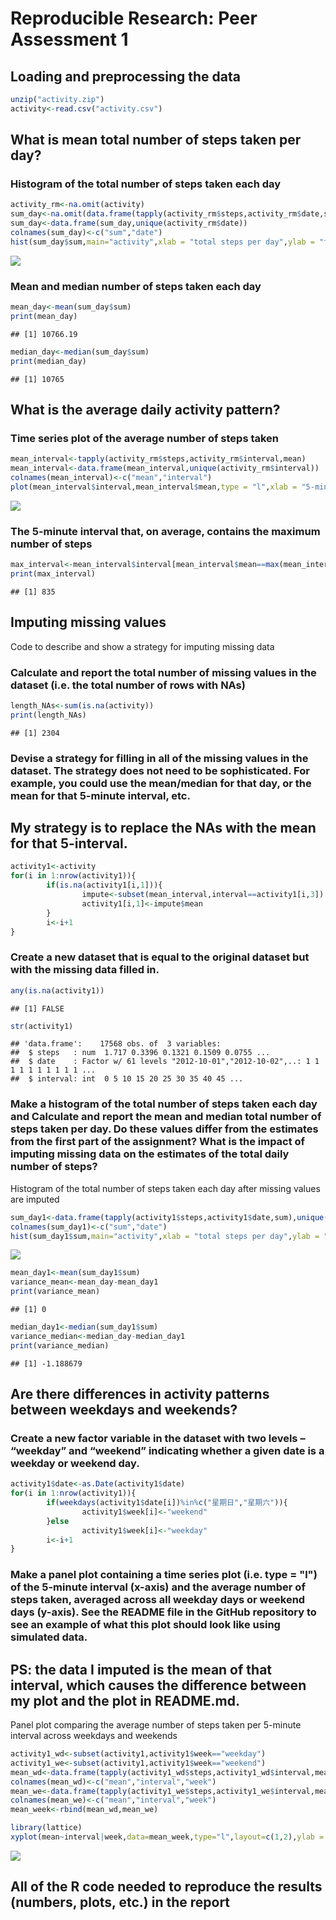 # Reproducible Research: Peer Assessment 1


## Loading and preprocessing the data

```r
unzip("activity.zip")
activity<-read.csv("activity.csv")
```
## What is mean total number of steps taken per day?
### Histogram of the total number of steps taken each day

```r
activity_rm<-na.omit(activity)
sum_day<-na.omit(data.frame(tapply(activity_rm$steps,activity_rm$date,sum)))
sum_day<-data.frame(sum_day,unique(activity_rm$date))
colnames(sum_day)<-c("sum","date")
hist(sum_day$sum,main="activity",xlab = "total steps per day",ylab = "frequency")
```

![](PA1_template_files/figure-html/unnamed-chunk-2-1.png)<!-- -->
   
### Mean and median number of steps taken each day  


```r
mean_day<-mean(sum_day$sum)
print(mean_day)
```

```
## [1] 10766.19
```

```r
median_day<-median(sum_day$sum)
print(median_day)
```

```
## [1] 10765
```
## What is the average daily activity pattern?
### Time series plot of the average number of steps taken

```r
mean_interval<-tapply(activity_rm$steps,activity_rm$interval,mean)
mean_interval<-data.frame(mean_interval,unique(activity_rm$interval))
colnames(mean_interval)<-c("mean","interval")
plot(mean_interval$interval,mean_interval$mean,type = "l",xlab = "5-minute interval",ylab = "number of steps",main="average steps across days")
```

![](PA1_template_files/figure-html/unnamed-chunk-4-1.png)<!-- -->
### The 5-minute interval that, on average, contains the maximum number of steps

```r
max_interval<-mean_interval$interval[mean_interval$mean==max(mean_interval$mean)]
print(max_interval)
```

```
## [1] 835
```
## Imputing missing values
 Code to describe and show a strategy for imputing missing data
### Calculate and report the total number of missing values in the dataset (i.e. the total number of rows with NAs)

```r
length_NAs<-sum(is.na(activity))
print(length_NAs)
```

```
## [1] 2304
```
### Devise a strategy for filling in all of the missing values in the dataset. The strategy does not need to be sophisticated. For example, you could use the mean/median for that day, or the mean for that 5-minute interval, etc.
## My strategy is to replace the NAs with the mean for that 5-interval.

```r
activity1<-activity
for(i in 1:nrow(activity1)){
        if(is.na(activity1[i,1])){
                impute<-subset(mean_interval,interval==activity1[i,3])
                activity1[i,1]<-impute$mean
        }
        i<-i+1
}
```
### Create a new dataset that is equal to the original dataset but with the missing data filled in.

```r
any(is.na(activity1))
```

```
## [1] FALSE
```

```r
str(activity1)
```

```
## 'data.frame':	17568 obs. of  3 variables:
##  $ steps   : num  1.717 0.3396 0.1321 0.1509 0.0755 ...
##  $ date    : Factor w/ 61 levels "2012-10-01","2012-10-02",..: 1 1 1 1 1 1 1 1 1 1 ...
##  $ interval: int  0 5 10 15 20 25 30 35 40 45 ...
```
### Make a histogram of the total number of steps taken each day and Calculate and report the mean and median total number of steps taken per day. Do these values differ from the estimates from the first part of the assignment? What is the impact of imputing missing data on the estimates of the total daily number of steps?
Histogram of the total number of steps taken each day after missing values are imputed

```r
sum_day1<-data.frame(tapply(activity1$steps,activity1$date,sum),unique(activity1$date))
colnames(sum_day1)<-c("sum","date")
hist(sum_day1$sum,main="activity",xlab = "total steps per day",ylab = "frequency")
```

![](PA1_template_files/figure-html/unnamed-chunk-9-1.png)<!-- -->

```r
mean_day1<-mean(sum_day1$sum)
variance_mean<-mean_day-mean_day1
print(variance_mean)
```

```
## [1] 0
```

```r
median_day1<-median(sum_day1$sum)
variance_median<-median_day-median_day1
print(variance_median)
```

```
## [1] -1.188679
```
## Are there differences in activity patterns between weekdays and weekends?
### Create a new factor variable in the dataset with two levels – “weekday” and “weekend” indicating whether a given date is a weekday or weekend day.

```r
activity1$date<-as.Date(activity1$date)
for(i in 1:nrow(activity1)){
        if(weekdays(activity1$date[i])%in%c("星期日","星期六")){
                activity1$week[i]<-"weekend"
        }else
                activity1$week[i]<-"weekday"
        i<-i+1
}
```
### Make a panel plot containing a time series plot (i.e. type = "l") of the 5-minute interval (x-axis) and the average number of steps taken, averaged across all weekday days or weekend days (y-axis). See the README file in the GitHub repository to see an example of what this plot should look like using simulated data.
## PS: the data I imputed is the mean of that interval, which causes the difference between my plot and the plot in README.md.
Panel plot comparing the average number of steps taken per 5-minute interval across weekdays and weekends

```r
activity1_wd<-subset(activity1,activity1$week=="weekday")
activity1_we<-subset(activity1,activity1$week=="weekend")
mean_wd<-data.frame(tapply(activity1_wd$steps,activity1_wd$interval,mean),unique(activity1_wd$interval),"weekday")
colnames(mean_wd)<-c("mean","interval","week")
mean_we<-data.frame(tapply(activity1_we$steps,activity1_we$interval,mean),unique(activity1_we$interval),"weekend")
colnames(mean_we)<-c("mean","interval","week")
mean_week<-rbind(mean_wd,mean_we)

library(lattice)
xyplot(mean~interval|week,data=mean_week,type="l",layout=c(1,2),ylab = "Number of steps")
```

![](PA1_template_files/figure-html/unnamed-chunk-11-1.png)<!-- -->
   
## All of the R code needed to reproduce the results (numbers, plots, etc.) in the report  
